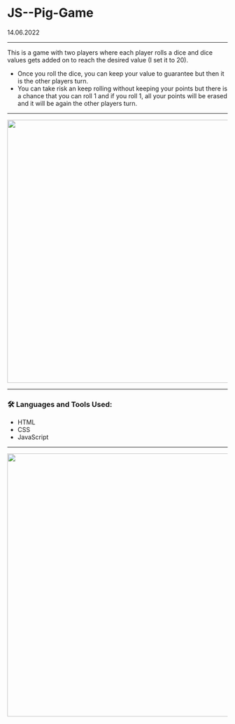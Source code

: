 # JS--Pig-Game
14.06.2022

---

This is a game with two players where each player rolls a dice and dice values gets added on to reach the desired value (I set it to 20).
- Once you roll the dice, you can keep your value to guarantee but then it is the other players turn.
- You can take risk an keep rolling without keeping your points but there is a chance that you can roll 1 and if you roll 1, all your points will be erased and it will be again the other players turn.

---

<img width="600px" src="https://github.com/cptsprrw/JS--Pig-Game/blob/main/Pig-Game-screenshot.png?raw=true" />

---

### :hammer_and_wrench: Languages and Tools Used:
- HTML
- CSS
- JavaScript

---

<img width="600px" src="https://github.com/cptsprrw/JS--Pig-Game/blob/main/Pig-Game-flowchart.png?raw=true" />
